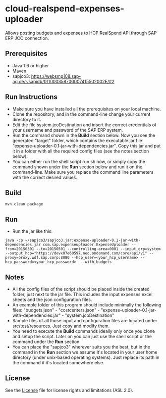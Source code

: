 # cloud-realspend-expenses-uploader

Allows posting budgets and expenses to HCP RealSpend API through SAP ERP JCO connection.

Prerequisites
-------------
- Java 1.6 or higher
- Maven
- sapjco3: https://websmp108.sap-ag.de/~sapidb/011000358700007415502002E/#2

Run Instructions
----------------
- Make sure you have installed all the prerequisites on your local machine.
- Clone the repository, and in the command-line change your current directory to it.
- Edit the file system.jcoDestination and insert the correct credentials of your username and password of the SAP ERP system.
- Run the command shown in the **Build** section below. Now you see the generated "target" folder, which contains the executable jar file "expense-uploader-0.1-jar-with-dependencies.jar". Copy this jar and put it in a folder with all the required config files (see the notes section below). 
- You can either run the shell script run.sh now, or simply copy the command shown under the **Run** section below and run it on the command-line. Make sure you replace the command line parameters with the correct desired values.

Build
-----
```
mvn clean package
```

Run
---
- Run the jar like this:
```
java -cp ~/sapjco3/sapjco3.jar:expense-uploader-0.1-jar-with-dependencies.jar com.sap.expenseuploader.ExpenseUploader --from=20150301 --to=20150501 --controlling-area=0001 --input_erp=system --output_hcp="https://devx07e60597.neo.ondemand.com/core/api/v1" --proxy=proxy.wdf.sap.corp:8080 --hcp_user=<your_hcp_username> --hcp_password=<your_hcp_password>  --with_budgets
```

Notes
-----
- All the config files of the script should be placed inside the created folder, just next to the jar file. This includes the input expenses excel sheets and the json configuration files. 
- An example folder of this program should include minimally the following files: "budgets.json" - "costcenters.json" - "expense-uploader-0.1-jar-with-dependencies.jar" - "system.jcoDestination" 
- Sample files of all those input and configuration files are located under src/test/resources. Just copy and modify them.
- You need to execute the **Build** commands ideally only once you clone and setup the script. Later on you can just use the shell script or the command under the **Run** section
- You can place the "sapjco3" wherever suits you the best, but in the command in the **Run** section we assume it's located in your user home directory (under unix-based operating systems). Just replace its path in the command if it's located somewhere else.

License
-------
See the [License](https://github.com/SAP/cloud-realspend-expenses-uploader/blob/master/License.md) file for license rights and limitations (ASL 2.0).
